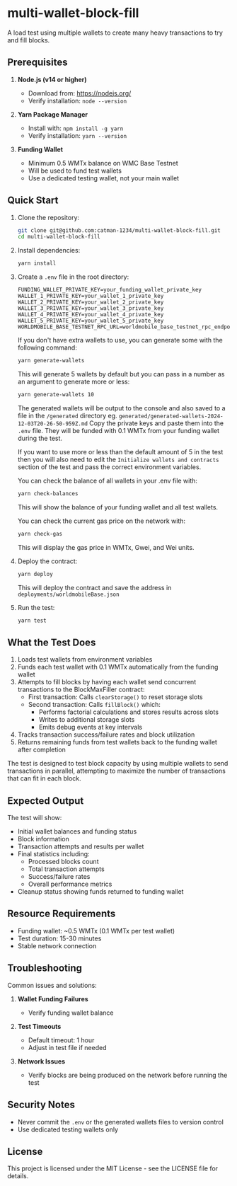 # multi-wallet-block-fill

A load test using multiple wallets to create many heavy transactions to try and fill blocks.

## Prerequisites

1. **Node.js (v14 or higher)**

   - Download from: https://nodejs.org/
   - Verify installation: `node --version`

2. **Yarn Package Manager**

   - Install with: `npm install -g yarn`
   - Verify installation: `yarn --version`

3. **Funding Wallet**
   - Minimum 0.5 WMTx balance on WMC Base Testnet
   - Will be used to fund test wallets
   - Use a dedicated testing wallet, not your main wallet

## Quick Start

1. Clone the repository:

   ```bash
   git clone git@github.com:catman-1234/multi-wallet-block-fill.git
   cd multi-wallet-block-fill
   ```

2. Install dependencies:

   ```bash
   yarn install
   ```

3. Create a `.env` file in the root directory:

   ```env
   FUNDING_WALLET_PRIVATE_KEY=your_funding_wallet_private_key
   WALLET_1_PRIVATE_KEY=your_wallet_1_private_key
   WALLET_2_PRIVATE_KEY=your_wallet_2_private_key
   WALLET_3_PRIVATE_KEY=your_wallet_3_private_key
   WALLET_4_PRIVATE_KEY=your_wallet_4_private_key
   WALLET_5_PRIVATE_KEY=your_wallet_5_private_key
   WORLDMOBILE_BASE_TESTNET_RPC_URL=worldmobile_base_testnet_rpc_endpoint
   ```

   If you don't have extra wallets to use, you can generate some with the following command:

   ```bash
   yarn generate-wallets
   ```

   This will generate 5 wallets by default but you can pass in a number as an argument to generate more or less:

   ```bash
   yarn generate-wallets 10
   ```

   The generated wallets will be output to the console and also saved to a file in the `/generated` directory eg. `generated/generated-wallets-2024-12-03T20-26-50-959Z.md`
   Copy the private keys and paste them into the `.env` file. They will be funded with 0.1 WMTx from your funding wallet during the test.

   If you want to use more or less than the default amount of 5 in the test then you will also need to edit the `Initialize wallets and contracts` section of the test and pass the correct environment variables.

   You can check the balance of all wallets in your .env file with:

   ```bash
   yarn check-balances
   ```

   This will show the balance of your funding wallet and all test wallets.

   You can check the current gas price on the network with:

   ```bash
   yarn check-gas
   ```

   This will display the gas price in WMTx, Gwei, and Wei units.

4. Deploy the contract:

   ```bash
   yarn deploy
   ```

   This will deploy the contract and save the address in `deployments/worldmobileBase.json`

5. Run the test:
   ```bash
   yarn test
   ```

## What the Test Does

1. Loads test wallets from environment variables
2. Funds each test wallet with 0.1 WMTx automatically from the funding wallet
3. Attempts to fill blocks by having each wallet send concurrent transactions to the BlockMaxFiller contract:
   - First transaction: Calls `clearStorage()` to reset storage slots
   - Second transaction: Calls `fillBlock()` which:
     - Performs factorial calculations and stores results across slots
     - Writes to additional storage slots
     - Emits debug events at key intervals
4. Tracks transaction success/failure rates and block utilization
5. Returns remaining funds from test wallets back to the funding wallet after completion

The test is designed to test block capacity by using multiple wallets to send transactions in parallel, attempting to maximize the number of transactions that can fit in each block.

## Expected Output

The test will show:

- Initial wallet balances and funding status
- Block information
- Transaction attempts and results per wallet
- Final statistics including:
  - Processed blocks count
  - Total transaction attempts
  - Success/failure rates
  - Overall performance metrics
- Cleanup status showing funds returned to funding wallet

## Resource Requirements

- Funding wallet: ~0.5 WMTx (0.1 WMTx per test wallet)
- Test duration: 15-30 minutes
- Stable network connection

## Troubleshooting

Common issues and solutions:

1. **Wallet Funding Failures**

   - Verify funding wallet balance

2. **Test Timeouts**

   - Default timeout: 1 hour
   - Adjust in test file if needed

3. **Network Issues**
   - Verify blocks are being produced on the network before running the test

## Security Notes

- Never commit the `.env` or the generated wallets files to version control
- Use dedicated testing wallets only

## License

This project is licensed under the MIT License - see the LICENSE file for details.
